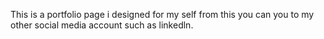 This is a portfolio page i designed for my self from this you can you to my other
social media account such as linkedln. 
